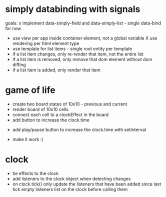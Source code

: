 # simply databinding with signals

goals:
x implement data-simply-field and data-simply-list - single data-bind for now
+ use view per app inside container element, not a global variable
X use rendering per html element type
+ use template for list items - single root entity per template
+ if a list item changes, only re-render that item, not the entire list
+ if a list item is removed, only remove that dom element
  without dom diffing
+ if a list item is added, only render that item

# game of life

+ create two board states of 10x10 - previous and current
+ render board of 10x10 cells
+ connect each cell to a clockEffect in the board
+ add button to increase the clock.time
- add play/pause button to increase the clock.time with setInterval
+ make it work :(

# clock
- tie effects to the clock
- add listeners to the clock object when detecting changes
- on clock.tick() only update the listeners that have been added since last tick
  empty listeners list on the clock before calling them

